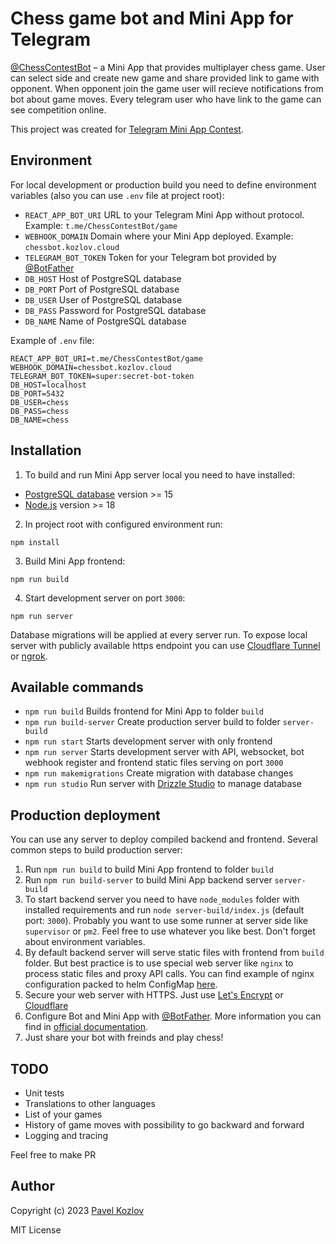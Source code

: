 # Chess game bot and Mini App for Telegram

[@ChessContestBot](https://t.me/ChessContestBot) – a Mini App that provides multiplayer chess game. User can select side and create new game and share provided link to game with opponent. When opponent join the game user will recieve notifications from bot about game moves. Every telegram user who have link to the game can see competition online.

This project was created for [Telegram Mini App Contest](https://t.me/contest/327).

## Environment

For local development or production build you need to define environment variables (also you can use `.env` file at project root):

- `REACT_APP_BOT_URI` URL to your Telegram Mini App without protocol. Example: `t.me/ChessContestBot/game`
- `WEBHOOK_DOMAIN` Domain where your Mini App deployed. Example: `chessbot.kozlov.cloud`
- `TELEGRAM_BOT_TOKEN` Token for your Telegram bot provided by [@BotFather](https://t.me/BotFather)
- `DB_HOST` Host of PostgreSQL database
- `DB_PORT` Port of PostgreSQL database
- `DB_USER` User of PostgreSQL database
- `DB_PASS` Password for PostgreSQL database
- `DB_NAME` Name of PostgreSQL database

Example of `.env` file:

```
REACT_APP_BOT_URI=t.me/ChessContestBot/game
WEBHOOK_DOMAIN=chessbot.kozlov.cloud
TELEGRAM_BOT_TOKEN=super:secret-bot-token
DB_HOST=localhost
DB_PORT=5432
DB_USER=chess
DB_PASS=chess
DB_NAME=chess
```

## Installation

1. To build and run Mini App server local you need to have installed:

- [PostgreSQL database](https://www.postgresql.org) version >= 15
- [Node.js](https://nodejs.org/) version >= 18

2. In project root with configured environment run:

`npm install`

3. Build Mini App frontend:

`npm run build`

4. Start development server on port `3000`:

`npm run server`

Database migrations will be applied at every server run.
To expose local server with publicly available https endpoint you can use [Cloudflare Tunnel](https://developers.cloudflare.com/cloudflare-one/connections/connect-networks/) or [ngrok](https://ngrok.com).

## Available commands

- `npm run build` Builds frontend for Mini App to folder `build`
- `npm run build-server` Create production server build to folder `server-build`
- `npm run start` Starts development server with only frontend
- `npm run server` Starts development server with API, websocket, bot webhook register and frontend static files serving on port `3000`
- `npm run makemigrations` Create migration with database changes
- `npm run studio` Run server with [Drizzle Studio](https://orm.drizzle.team/drizzle-studio/overview) to manage database

## Production deployment

You can use any server to deploy compiled backend and frontend. Several common steps to build production server:

1. Run `npm run build` to build Mini App frontend to folder `build`
2. Run `npm run build-server` to build Mini App backend server `server-build`
3. To start backend server you need to have `node_modules` folder with installed requirements and run `node server-build/index.js` (default port: `3000`). Probably you want to use some runner at server side like `supervisor` or `pm2`. Feel free to use whatever you like best. Don't forget about environment variables.
4. By default backend server will serve static files with frontend from `build` folder. But best practice is to use special web server like `nginx` to process static files and proxy API calls. You can find example of nginx configuration packed to helm ConfigMap [here](https://github.com/pkozlov/ChessBot/blob/main/.helm/templates/configmaps/nginx.yaml).
5. Secure your web server with HTTPS. Just use [Let's Encrypt](https://letsencrypt.org/) or [Cloudflare](https://www.cloudflare.com)
6. Configure Bot and Mini App with [@BotFather](https://t.me/BotFather). More information you can find in [official documentation](https://core.telegram.org/bots/webapps).
7. Just share your bot with freinds and play chess!

## TODO

- Unit tests
- Translations to other languages
- List of your games
- History of game moves with possibility to go backward and forward
- Logging and tracing

Feel free to make PR

## Author

Copyright (c) 2023 [Pavel Kozlov](https://pkozlov.com/)

MIT License
